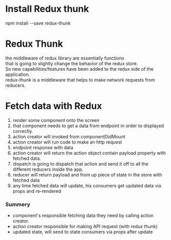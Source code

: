 # Install Redux thunk

npm install --save redux-thunk

# Redux Thunk

the middleware of redux library are essentially functions  
that is going to slightly change the behavior of the redux store.  
So new capabilities/features have been added to the redux side of the application.  
redux-thunk is a middleware that helps to make network requests from reducers.

# Fetch data with Redux

1. render some component onto the screen
2. that component needs to get a data from endpoint in order to displayed correctly.
3. action creator will invoked from componentDidMount
4. action creator will run code to make an http request
5. endpoint response with data
6. action creator will return the action object contain payload property with fetched data.
7. dispatch is going to dispatch that action and send it off to all the different reducers inside the app.
8. reducer will return payload and from up piece of state in the store with fetched data
9. any time fetched data will update, his consumers get updated data via props and re-rendered

### Summery

-  component's responsible fetching data they need by calling action creator.
-  action creator responsible for making API request (with redux thunk)
-  updated state, will send to state consumers via props after update
